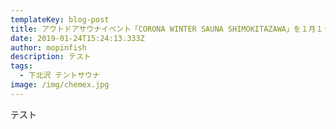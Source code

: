 ```yaml
---
templateKey: blog-post
title: アウトドアサウナイベント「CORONA WINTER SAUNA SHIMOKITAZAWA」を１月１９日（土に行って来ました
date: 2019-01-24T15:24:13.333Z
author: mopinfish
description: テスト
tags:
  - 下北沢 テントサウナ
image: /img/chemex.jpg
---
```

テスト
